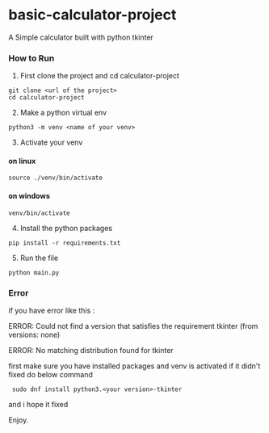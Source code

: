 # basic-calculator-project
A Simple calculator built with python tkinter

### How to Run

1. First clone the project and cd calculator-project
```commandline
git clone <url of the project>
cd calculator-project
```
2. Make a python virtual env
```commandline
python3 -m venv <name of your venv>
```
3. Activate your venv
#### on linux
```commandline
source ./venv/bin/activate
```
#### on windows
```commandline
venv/bin/activate
```

4. Install the python packages
```commandline
pip install -r requirements.txt
```
5. Run the file
```commandline
python main.py
```

### Error
if you have error like this :

ERROR: Could not find a version that satisfies the requirement tkinter (from versions: none)

ERROR: No matching distribution found for tkinter

first make sure you have installed packages and venv is activated 
if it didn't fixed do below command 

```commandline
 sudo dnf install python3.<your version>-tkinter  
```

and i hope it fixed 

Enjoy.